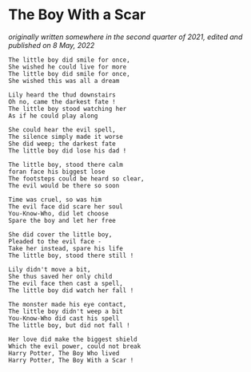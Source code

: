 # The Boy With a Scar

*originally written somewhere in the second quarter of 2021, edited and published on 8 May, 2022*

    The little boy did smile for once,
    She wished he could live for more
    The little boy did smile for once,
    She wished this was all a dream

    Lily heard the thud downstairs
    Oh no, came the darkest fate !
    The little boy stood watching her
    As if he could play along

    She could hear the evil spell,
    The silence simply made it worse
    She did weep; the darkest fate
    The little boy did lose his dad !

    The little boy, stood there calm
    foran face his biggest lose
    The footsteps could be heard so clear,
    The evil would be there so soon

    Time was cruel, so was him
    The evil face did scare her soul
    You-Know-Who, did let choose
    Spare the boy and let her free

    She did cover the little boy,
    Pleaded to the evil face -
    Take her instead, spare his life
    The little boy, stood there still !

    Lily didn't move a bit,
    She thus saved her only child
    The evil face then cast a spell,
    The little boy did watch her fall !

    The monster made his eye contact,
    The little boy didn't weep a bit
    You-Know-Who did cast his spell
    The little boy, but did not fall !

    Her love did make the biggest shield
    Which the evil power, could not break
    Harry Potter, The Boy Who lived
    Harry Potter, The Boy With a Scar !
